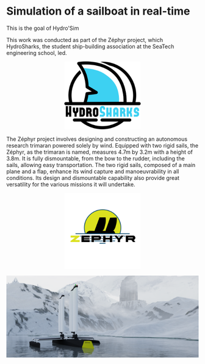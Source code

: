 # Simulation of a sailboat in real-time

This is the goal of Hydro'Sim

This work was conducted as part of the Zéphyr project, which HydroSharks, the student ship-building association at the SeaTech engineering school, led.
<p align="center">
    <img src="LogoHD_HS_2023_Black.png" width=200 title="HydroSharks logo" alt="HydroSharks logo">
</p>


The Zéphyr project involves designing and constructing an autonomous research trimaran powered solely by wind. Equipped with two rigid sails, the Zéphyr, as the trimaran is named, measures 4.7m by 3.2m with a height of 3.8m. It is fully dismountable, from the bow to the rudder, including the sails, allowing easy transportation. The two rigid sails, composed of a main plane and a flap, enhance its wind capture and manoeuvrability in all conditions. Its design and dismountable capability also provide great versatility for the various missions it will undertake.

<p align="center">
    <img src="ZephyrLogo.png" width=200 title="Zéphyr project logo" alt="Zéphyr project logo">
</p>

<img src="ZephyrMontain3.png" width=1080 title="Zéphyr project logo" alt="Zéphyr project logo">

